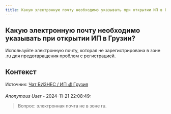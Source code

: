 ```yaml
---
title: Какую электронную почту необходимо указывать при открытии ИП в Грузии?
---
```


## Какую электронную почту необходимо указывать при открытии ИП в Грузии?

Используйте электронную почту, которая не зарегистрирована в зоне .ru для предотвращения проблем с регистрацией.

## Контекст

Источник: [Чат БИЗНЕС / ИП 💰 Грузия](https://t.me/ip_ge)

_Anonymous User_ - 2024-11-21 22:08:49:

> Вопрос: электронная почта не в зоне ru.
